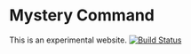 # Mystery Command

This is an experimental website.
[![Build Status](https://travis-ci.org/mysterycommand/mysterycommand.github.io.png?branch=master)](https://travis-ci.org/mysterycommand/mysterycommand.github.io)
